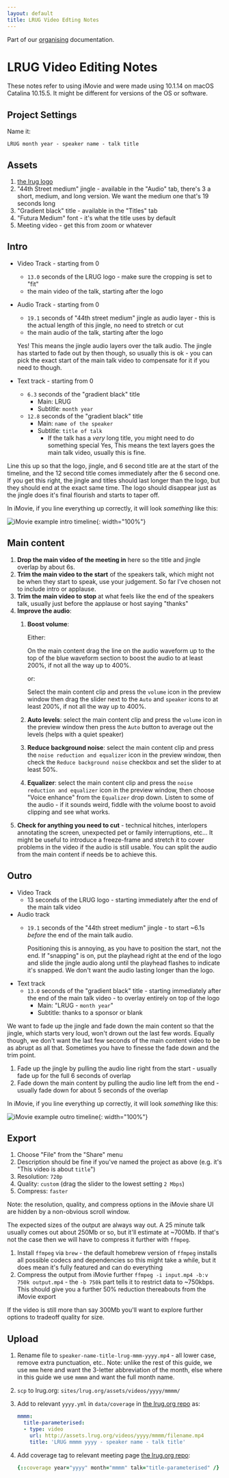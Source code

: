 ```yaml
---
layout: default
title: LRUG Video Edting Notes
---
```


Part of our [organising](/organising) documentation.

# LRUG Video Editing Notes

These notes refer to using iMovie and were made using 10.1.14 on macOS Catalina 10.15.5.  It might be different for versions of the OS or software.

## Project Settings

Name it:

```
LRUG month year - speaker name - talk title
```

## Assets

 1. [the lrug logo](https://assets.lrug.org/images/el-rug-logo.png)
 2. "44th Street medium" jingle - available in the "Audio" tab, there's 3 a short, medium, and long version.  We want the medium one that's 19 seconds long
 3. "Gradient black" title - available in the "Titles" tab
 4. "Futura Medium" font - it's what the title uses by default
 5. Meeting video - get this from zoom or whatever

## Intro

 * Video Track - starting from 0
   * `13.0` seconds of the LRUG logo - make sure the cropping is set to "fit"
   * the main video of the talk, starting after the logo
 * Audio Track - starting from 0
   * `19.1` seconds of "44th street medium" jingle as audio layer - this is the actual length of this jingle, no need to stretch or cut
   * the main audio of the talk, starting after the logo

   Yes! This means the jingle audio layers over the talk audio.  The jingle has started to fade out by then though, so usually this is ok - you can pick the exact start of the main talk video to compensate for it if you need to though.
 * Text track - starting from 0
   * `6.3` seconds of the "gradient black" title
     * Main: LRUG
     * Subtitle: `month year`
   * `12.8` seconds of the "gradient black" title
     * Main: `name of the speaker`
     * Subtitle: `title of talk`
       * If the talk has a _very_ long title, you might need to do something special
   Yes, This means the text layers goes the main talk video, usually this is fine.


Line this up so that the logo, jingle, and 6 second title are at the start of the timeline, and the 12 second title comes immediately after the 6 second one.  If you get this right, the jingle and titles should last longer than the logo, but they should end at the exact same time.  The logo should disappear just as the jingle does it's final flourish and starts to taper off.

In iMovie, if you line everything up correctly, it will look _something_ like this:

![iMovie example intro timeline](https://assets.lrug.org/readme/video-editing-example-intro.png){: width="100%"}

## Main content

 1. **Drop the main video of the meeting in** here so the title and jingle overlap by about 6s.
 2. **Trim the main video to the start** of the speakers talk, which might not be when they start to speak, use your judgement.  So far I've chosen not to include intro or applause.
 3. **Trim the main video to stop** at what feels like the end of the speakers talk, usually just before the applause or host saying "thanks"
 4. **Improve the audio**:
    1. **Boost volume**:

       Either:

       On the main content drag the line on the audio waveform up to the top of the blue waveform section to boost the audio to at least 200%, if not all the way up to 400%.

       or:

       Select the main content clip and press the `volume` icon in the preview window then drag the slider next to the `Auto` and `speaker` icons to at least 200%, if not all the way up to 400%.

    2. **Auto levels**: select the main content clip and press the `volume` icon in the preview window then press the `Auto` button to average out the levels (helps with a quiet speaker)
    3. **Reduce background noise**: select the main content clip and press the `noise reduction and equalizer` icon in the preview window, then check the `Reduce background noise` checkbox and set the slider to at least 50%.
    4. **Equalizer**: select the main content clip and press the `noise reduction and equalizer` icon in the preview window, then choose "Voice enhance" from the `Equalizer` drop down.
    Listen to some of the audio - if it sounds weird, fiddle with the volume boost to avoid clipping and see what works.
 5. **Check for anything you need to cut** - technical hitches, interlopers annotating the screen, unexpected pet or family interruptions, etc...  It might be useful to introduce a freeze-frame and stretch it to cover problems in the video if the audio is still usable.  You can split the audio from the main content if needs be to achieve this.

## Outro

* Video Track
  * 13 seconds of the LRUG logo - starting immediately after the end of the main talk video
* Audio track
  * `19.1` seconds of the "44th street medium" jingle - to start ~6.1s _before_ the end of the main talk audio.

    Positioning this is annoying, as you have to position the start, not the end.  If "snapping" is on, put the playhead right at the end of the logo and slide the jingle audio along until the playhead flashes to indicate it's snapped.  We don't want the audio lasting longer than the logo.
* Text track
  * `13.0` seconds of the "gradient black" title - starting immediately after the end of the main talk video - to overlay entirely on top of the logo
    * Main: "LRUG - `month year`"
    * Subtitle: thanks to a sponsor or blank

We want to fade up the jingle and fade down the main content so that the jingle, which starts very loud, won't drown out the last few words.  Equally though, we don't want the last few seconds of the main content video to be as abrupt as all that.  Sometimes you have to finesse the fade down and the trim point.

 1. Fade up the jingle by pulling the audio line right from the start - usually fade up for the full 6 seconds of overlap
 2. Fade down the main content by pulling the audio line left from the end - usually fade down for about 5 seconds of the overlap


In iMovie, if you line everything up correctly, it will look _something_ like this:

![iMovie example outro timeline](https://assets.lrug.org/readme/video-editing-example-outro.png){: width="100%"}

## Export

 1. Choose "File" from the "Share" menu
 2. Description should be fine if you've named the project as above (e.g. it's "This video is about `title`")
 3. Resolution: `720p`
 4. Quality: `custom` (drag the slider to the lowest setting `2 Mbps`)
 5. Compress: `faster`

Note: the resolution, quality, and compress options in the iMovie share UI are hidden by a non-obvious scroll window.

The expected sizes of the output are always way out.  A 25 minute talk usually comes out about 250Mb or so, but it'll estimate at ~700Mb.  If that's not the case then we will have to compress it further with `ffmpeg`.

 1. Install `ffmpeg` via `brew` - the default homebrew version of `ffmpeg` installs all possible codecs and dependencies so this might take a while, but it does mean it's fully featured and can do everything
 2. Compress the output from iMovie further `ffmpeg -i input.mp4 -b:v 750k output.mp4` - the `-b 750k` part tells it to restrict data to ~750kbps.  This should give you a further 50% reduction thereabouts from the iMovie export

 If the video is still more than say 300Mb you'll want to explore further options to tradeoff quality for size.

## Upload

 1. Rename file to `speaker-name-title-lrug-mmm-yyyy.mp4` - all lower case, remove extra punctuation, etc..  Note: unlike the rest of this guide, we use `mmm` here and want the 3-letter abbreviation of the month, else where in this guide we use `mmmm` and want the full month name.
 2. `scp` to lrug.org: `sites/lrug.org/assets/videos/yyyy/mmmm/`
 3. Add to relevant `yyyy.yml` in `data/coverage` in [the lrug.org repo](https://github.com/lrug/lrug.org) as:

    ```yaml
    mmmm:
      title-parameterised:
      - type: video
        url: http://assets.lrug.org/videos/yyyy/mmmm/filename.mp4
        title: 'LRUG mmmm yyyy - speaker name - talk title'
    ```
 4. Add coverage tag to relevant meeting page [the lrug.org repo](https://github.com/lrug/lrug.org):

    ```ruby
    {::coverage year="yyyy" month="mmmm" talk="title-parameterised" /}
    ```
